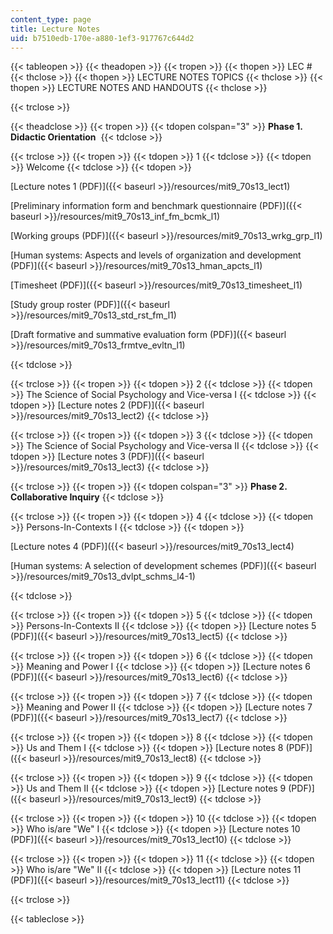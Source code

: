 ```yaml
---
content_type: page
title: Lecture Notes
uid: b7510edb-170e-a880-1ef3-917767c644d2
---
```


{{< tableopen >}}
{{< theadopen >}}
{{< tropen >}}
{{< thopen >}}
LEC #
{{< thclose >}}
{{< thopen >}}
LECTURE NOTES TOPICS
{{< thclose >}}
{{< thopen >}}
LECTURE NOTES AND HANDOUTS
{{< thclose >}}

{{< trclose >}}

{{< theadclose >}}
{{< tropen >}}
{{< tdopen colspan="3" >}}
**Phase 1. Didactic Orientation** 
{{< tdclose >}}

{{< trclose >}}
{{< tropen >}}
{{< tdopen >}}
1
{{< tdclose >}}
{{< tdopen >}}
Welcome
{{< tdclose >}}
{{< tdopen >}}


[Lecture notes 1 (PDF)]({{< baseurl >}}/resources/mit9_70s13_lect1)

[Preliminary information form and benchmark questionnaire (PDF)]({{< baseurl >}}/resources/mit9_70s13_inf_fm_bcmk_l1)

[Working groups (PDF)]({{< baseurl >}}/resources/mit9_70s13_wrkg_grp_l1)

[Human systems: Aspects and levels of organization and development (PDF)]({{< baseurl >}}/resources/mit9_70s13_hman_apcts_l1)

[Timesheet (PDF)]({{< baseurl >}}/resources/mit9_70s13_timesheet_l1)

[Study group roster (PDF)]({{< baseurl >}}/resources/mit9_70s13_std_rst_fm_l1)

[Draft formative and summative evaluation form (PDF)]({{< baseurl >}}/resources/mit9_70s13_frmtve_evltn_l1)


{{< tdclose >}}

{{< trclose >}}
{{< tropen >}}
{{< tdopen >}}
2
{{< tdclose >}}
{{< tdopen >}}
The Science of Social Psychology and Vice-versa I
{{< tdclose >}}
{{< tdopen >}}
[Lecture notes 2 (PDF)]({{< baseurl >}}/resources/mit9_70s13_lect2)
{{< tdclose >}}

{{< trclose >}}
{{< tropen >}}
{{< tdopen >}}
3
{{< tdclose >}}
{{< tdopen >}}
The Science of Social Psychology and Vice-versa II
{{< tdclose >}}
{{< tdopen >}}
[Lecture notes 3 (PDF)]({{< baseurl >}}/resources/mit9_70s13_lect3)
{{< tdclose >}}

{{< trclose >}}
{{< tropen >}}
{{< tdopen colspan="3" >}}
**Phase 2. Collaborative Inquiry**
{{< tdclose >}}

{{< trclose >}}
{{< tropen >}}
{{< tdopen >}}
4
{{< tdclose >}}
{{< tdopen >}}
Persons-In-Contexts I
{{< tdclose >}}
{{< tdopen >}}


[Lecture notes 4 (PDF)]({{< baseurl >}}/resources/mit9_70s13_lect4)

[Human systems: A selection of development schemes (PDF)]({{< baseurl >}}/resources/mit9_70s13_dvlpt_schms_l4-1)


{{< tdclose >}}

{{< trclose >}}
{{< tropen >}}
{{< tdopen >}}
5
{{< tdclose >}}
{{< tdopen >}}
Persons-In-Contexts II
{{< tdclose >}}
{{< tdopen >}}
[Lecture notes 5 (PDF)]({{< baseurl >}}/resources/mit9_70s13_lect5)
{{< tdclose >}}

{{< trclose >}}
{{< tropen >}}
{{< tdopen >}}
6
{{< tdclose >}}
{{< tdopen >}}
Meaning and Power I
{{< tdclose >}}
{{< tdopen >}}
[Lecture notes 6 (PDF)]({{< baseurl >}}/resources/mit9_70s13_lect6)
{{< tdclose >}}

{{< trclose >}}
{{< tropen >}}
{{< tdopen >}}
7
{{< tdclose >}}
{{< tdopen >}}
Meaning and Power II
{{< tdclose >}}
{{< tdopen >}}
[Lecture notes 7 (PDF)]({{< baseurl >}}/resources/mit9_70s13_lect7)
{{< tdclose >}}

{{< trclose >}}
{{< tropen >}}
{{< tdopen >}}
8
{{< tdclose >}}
{{< tdopen >}}
Us and Them I
{{< tdclose >}}
{{< tdopen >}}
[Lecture notes 8 (PDF)]({{< baseurl >}}/resources/mit9_70s13_lect8)
{{< tdclose >}}

{{< trclose >}}
{{< tropen >}}
{{< tdopen >}}
9
{{< tdclose >}}
{{< tdopen >}}
Us and Them II
{{< tdclose >}}
{{< tdopen >}}
[Lecture notes 9 (PDF)]({{< baseurl >}}/resources/mit9_70s13_lect9)
{{< tdclose >}}

{{< trclose >}}
{{< tropen >}}
{{< tdopen >}}
10
{{< tdclose >}}
{{< tdopen >}}
Who is/are "We" I
{{< tdclose >}}
{{< tdopen >}}
[Lecture notes 10 (PDF)]({{< baseurl >}}/resources/mit9_70s13_lect10)
{{< tdclose >}}

{{< trclose >}}
{{< tropen >}}
{{< tdopen >}}
11
{{< tdclose >}}
{{< tdopen >}}
Who is/are "We" II
{{< tdclose >}}
{{< tdopen >}}
[Lecture notes 11 (PDF)]({{< baseurl >}}/resources/mit9_70s13_lect11)
{{< tdclose >}}

{{< trclose >}}

{{< tableclose >}}